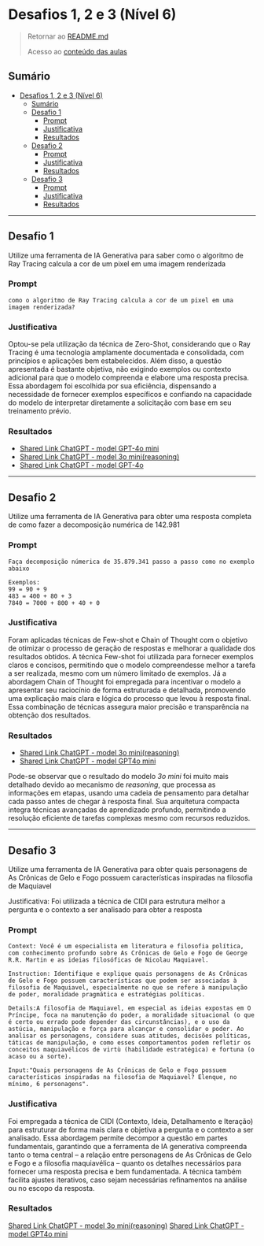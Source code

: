 <!-- markdownlint-disable MD024 -->

# Desafios 1, 2 e 3 (Nível 6)

> Retornar ao [README.md](../../README.md)
>
> Acesso ao [conteúdo das aulas](../../.github/docs/content/n6.md)

## Sumário

- [Desafios 1, 2 e 3 (Nível 6)](#desafios-1-2-e-3-nível-6)
  - [Sumário](#sumário)
  - [Desafio 1](#desafio-1)
    - [Prompt](#prompt)
    - [Justificativa](#justificativa)
    - [Resultados](#resultados)
  - [Desafio 2](#desafio-2)
    - [Prompt](#prompt-1)
    - [Justificativa](#justificativa-1)
    - [Resultados](#resultados-1)
  - [Desafio 3](#desafio-3)
    - [Prompt](#prompt-2)
    - [Justificativa](#justificativa-2)
    - [Resultados](#resultados-2)

---

## Desafio 1

Utilize uma ferramenta de IA Generativa para saber como o algoritmo de Ray Tracing calcula a cor de um pixel em uma imagem renderizada

### Prompt

```plaintext
como o algoritmo de Ray Tracing calcula a cor de um pixel em uma imagem renderizada?
```

### Justificativa

Optou-se pela utilização da técnica de Zero-Shot, considerando que o Ray Tracing é uma tecnologia amplamente documentada e consolidada, com princípios e aplicações bem estabelecidos. Além disso, a questão apresentada é bastante objetiva, não exigindo exemplos ou contexto adicional para que o modelo compreenda e elabore uma resposta precisa. Essa abordagem foi escolhida por sua eficiência, dispensando a necessidade de fornecer exemplos específicos e confiando na capacidade do modelo de interpretar diretamente a solicitação com base em seu treinamento prévio.

### Resultados

- [Shared Link ChatGPT - model GPT-4o mini](https://chatgpt.com/share/67c870d5-d32c-800a-970f-47e1048f469a)
- [Shared Link ChatGPT - model 3o mini(reasoning)](https://chatgpt.com/share/67c87162-035c-800a-b172-5ae5c6e780f1)
- [Shared Link ChatGPT - model GPT-4o](https://chatgpt.com/share/67c872f8-b9d0-800a-91ab-892365fa8eb1)

---

## Desafio 2

Utilize uma ferramenta de IA Generativa para obter uma resposta completa de como fazer a decomposição numérica de 142.981

### Prompt

```plaintext
Faça decomposição númerica de 35.879.341 passo a passo como no exemplo abaixo

Exemplos:
99 = 90 + 9
483 = 400 + 80 + 3
7840 = 7000 + 800 + 40 + 0
```

### Justificativa

Foram aplicadas técnicas de Few-shot e Chain of Thought com o objetivo de otimizar o processo de geração de respostas e melhorar a qualidade dos resultados obtidos. A técnica Few-shot foi utilizada para fornecer exemplos claros e concisos, permitindo que o modelo compreendesse melhor a tarefa a ser realizada, mesmo com um número limitado de exemplos. Já a abordagem Chain of Thought foi empregada para incentivar o modelo a apresentar seu raciocínio de forma estruturada e detalhada, promovendo uma explicação mais clara e lógica do processo que levou à resposta final. Essa combinação de técnicas assegura maior precisão e transparência na obtenção dos resultados.

### Resultados

- [Shared Link ChatGPT - model 3o mini(reasoning)](https://chatgpt.com/share/67c874f9-6e0c-800a-929a-d2e9d6fdda99)
- [Shared Link ChatGPT - model GPT4o mini](https://chatgpt.com/share/67c87546-8ff8-800a-a10a-469c2397a60d)

Pode-se observar que o resultado do modelo *3o mini* foi muito mais detalhado devido ao mecanismo de *reasoning*, que processa as informações em etapas, usando uma cadeia de pensamento para detalhar cada passo antes de chegar à resposta final. Sua arquitetura compacta integra técnicas avançadas de aprendizado profundo, permitindo a resolução eficiente de tarefas complexas mesmo com recursos reduzidos.

---

## Desafio 3

Utilize uma ferramenta de IA Generativa para obter quais personagens de As Crônicas de Gelo e Fogo possuem características inspiradas na filosofia de Maquiavel

Justificativa: Foi utilizada a técnica de CIDI para estrutura melhor a pergunta e o contexto a ser analisado para obter a resposta

### Prompt

```plaintext
Context: Você é um especialista em literatura e filosofia política, com conhecimento profundo sobre As Crônicas de Gelo e Fogo de George R.R. Martin e as ideias filosóficas de Nicolau Maquiavel.

Instruction: Identifique e explique quais personagens de As Crônicas de Gelo e Fogo possuem características que podem ser associadas à filosofia de Maquiavel, especialmente no que se refere à manipulação de poder, moralidade pragmática e estratégias políticas.

Details:A filosofia de Maquiavel, em especial as ideias expostas em O Príncipe, foca na manutenção do poder, a moralidade situacional (o que é certo ou errado pode depender das circunstâncias), e o uso da astúcia, manipulação e força para alcançar e consolidar o poder. Ao analisar os personagens, considere suas atitudes, decisões políticas, táticas de manipulação, e como esses comportamentos podem refletir os conceitos maquiavélicos de virtù (habilidade estratégica) e fortuna (o acaso ou a sorte).

Input:"Quais personagens de As Crônicas de Gelo e Fogo possuem características inspiradas na filosofia de Maquiavel? Elenque, no mínimo, 6 personagens".
```

### Justificativa

Foi empregada a técnica de CIDI (Contexto, Ideia, Detalhamento e Iteração) para estruturar de forma mais clara e objetiva a pergunta e o contexto a ser analisado. Essa abordagem permite decompor a questão em partes fundamentais, garantindo que a ferramenta de IA generativa compreenda tanto o tema central – a relação entre personagens de As Crônicas de Gelo e Fogo e a filosofia maquiavélica – quanto os detalhes necessários para fornecer uma resposta precisa e bem fundamentada. A técnica também facilita ajustes iterativos, caso sejam necessárias refinamentos na análise ou no escopo da resposta.

### Resultados

[Shared Link ChatGPT - model 3o mini(reasoning)](https://chatgpt.com/share/67c87cb5-532c-800a-96ac-dea66249878a)
[Shared Link ChatGPT - model GPT4o mini](https://chatgpt.com/share/67c87de5-2058-800a-beaf-7a5259b426cc)
